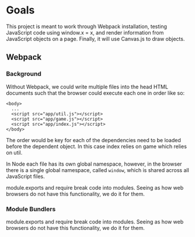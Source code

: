 # Goals
This project is meant to work through Webpack installation, testing JavaScript code using window.x = x, and render information from JavaScript objects on a page. Finally, it will use Canvas.js to draw objects.

## Webpack
### Background
Without Webpack, we could write multiple files into the head HTML documents such that the browser could execute each one in order like so:

```
<body>
  ...
  <script src="app/util.js"></script>
  <script src="app/game.js"></script>
  <script src="app/index.js"></script>
</body>

```
The order would be key for each of the dependencies need to be loaded before the dependent object. In this case index relies on game which relies on util.

In Node each file has its own global namespace, however, in the browser there is a single global namespace, called `window`, which is shared across all JavaScript files.

module.exports and require break code into modules. Seeing as how web browsers do not have this functionality, we do it for them.

### Module Bundlers

module.exports and require break code into modules. Seeing as how web browsers do not have this functionality, we do it for them.
